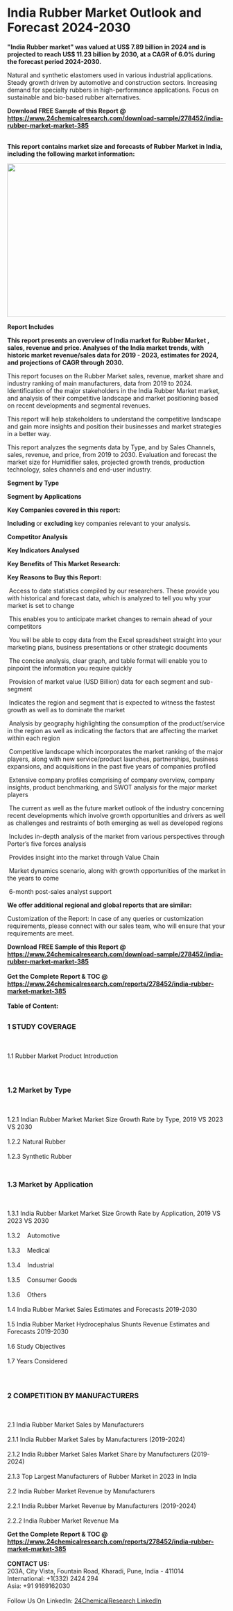 <h1>India Rubber Market Outlook and Forecast 2024-2030</h1><p><strong>"India Rubber market" was valued at US$ 7.89 billion in 2024 and is projected to reach US$ 11.23 billion by 2030, at a CAGR of 6.0% during the forecast period 2024-2030.</strong></p><p>
</p><p>Natural and synthetic elastomers used in various industrial applications. Steady growth driven by automotive and construction sectors. Increasing demand for specialty rubbers in high-performance applications. Focus on sustainable and bio-based rubber alternatives.</p><div><b>Download FREE Sample of this Report @ 
            <a href="https://www.24chemicalresearch.com/download-sample/278452/india-rubber-market-market-385">
            https://www.24chemicalresearch.com/download-sample/278452/india-rubber-market-market-385</a></b></div><br><p>
</p><p><strong>This report contains market size and forecasts of Rubber Market in India, including the following market information:</strong></p><p>
</p><p>
</p><p><img alt="" src="https://24chemicalresearch.com/assets/report-images/IndiaRubberMarket.png" style="height:353px; width:731px"></p><p>
</p><p><strong>Report Includes</strong></p><p>
</p><p><strong>This report presents an overview of India market for Rubber Market , sales, revenue and price. Analyses of the India market trends, with historic market revenue/sales data for 2019 - 2023, estimates for 2024, and projections of CAGR through 2030.</strong></p><p>
</p><p>This report focuses on the Rubber Market sales, revenue, market share and industry ranking of main manufacturers, data from 2019 to 2024. Identification of the major stakeholders in the India Rubber Market market, and analysis of their competitive landscape and market positioning based on recent developments and segmental revenues.</p><p>
</p><p>This report will help stakeholders to understand the competitive landscape and gain more insights and position their businesses and market strategies in a better way.</p><p>
</p><p>This report analyzes the segments data by Type, and by Sales Channels, sales, revenue, and price, from 2019 to 2030. Evaluation and forecast the market size for Humidifier sales, projected growth trends, production technology, sales channels and end-user industry.</p><p>
<strong>Segment by Type</strong></p><p>
</p><p>
<strong>Segment by Applications</strong></p><p>
</p><p>
<strong>Key Companies covered in this report:</strong></p><p>
</p><p>
</p><p><strong>Including </strong>or <strong>excluding </strong>key companies relevant to your analysis.</p><p>
<strong>Competitor Analysis</strong></p><p>
</p><p>
<strong>Key Indicators Analysed</strong></p><p>
</p><p>
<strong>Key Benefits of This Market Research:</strong></p><p>
</p><p>
<strong>Key Reasons to Buy this Report:</strong></p><p>
</p><p> Access to date statistics compiled by our researchers. These provide you with historical and forecast data, which is analyzed to tell you why your market is set to change</p><p>
 This enables you to anticipate market changes to remain ahead of your competitors</p><p>
 You will be able to copy data from the Excel spreadsheet straight into your marketing plans, business presentations or other strategic documents</p><p>
 The concise analysis, clear graph, and table format will enable you to pinpoint the information you require quickly</p><p>
 Provision of market value (USD Billion) data for each segment and sub-segment</p><p>
 Indicates the region and segment that is expected to witness the fastest growth as well as to dominate the market</p><p>
 Analysis by geography highlighting the consumption of the product/service in the region as well as indicating the factors that are affecting the market within each region</p><p>
 Competitive landscape which incorporates the market ranking of the major players, along with new service/product launches, partnerships, business expansions, and acquisitions in the past five years of companies profiled</p><p>
 Extensive company profiles comprising of company overview, company insights, product benchmarking, and SWOT analysis for the major market players</p><p>
 The current as well as the future market outlook of the industry concerning recent developments which involve growth opportunities and drivers as well as challenges and restraints of both emerging as well as developed regions</p><p>
 Includes in-depth analysis of the market from various perspectives through Porter’s five forces analysis</p><p>
 Provides insight into the market through Value Chain</p><p>
 Market dynamics scenario, along with growth opportunities of the market in the years to come</p><p>
 6-month post-sales analyst support</p><p>
<strong>We offer additional regional and global reports that are similar:</strong></p><p>
</p><p>
</p><p>Customization of the Report: In case of any queries or customization requirements, please connect with our sales team, who will ensure that your requirements are meet.</p><div><b>Download FREE Sample of this Report @ 
            <a href="https://www.24chemicalresearch.com/download-sample/278452/india-rubber-market-market-385">
            https://www.24chemicalresearch.com/download-sample/278452/india-rubber-market-market-385</a></b></div><br><div><b>Get the Complete Report & TOC @ 
            <a href="https://www.24chemicalresearch.com/reports/278452/india-rubber-market-market-385">
            https://www.24chemicalresearch.com/reports/278452/india-rubber-market-market-385</a></b></div><br>
            <b>Table of Content:</b><p><h2><span style="font-size:16px"><strong>1 STUDY COVERAGE</strong></span></h2><br />
<p>1.1 Rubber Market Product Introduction</p><br />
<h2><span style="font-size:16px"><strong>1.2 Market by Type</strong></span></h2><br />
<p>1.2.1 Indian Rubber Market Market Size Growth Rate by Type, 2019 VS 2023 VS 2030<br /><br />
1.2.2 Natural Rubber&nbsp;&nbsp; &nbsp;<br /><br />
1.2.3 Synthetic Rubber<br /><br />
<h2><span style="font-size:16px"><strong>1.3 Market by Application</strong></span></h2><br />
<p>1.3.1 India Rubber Market Market Size Growth Rate by Application, 2019 VS 2023 VS 2030<br /><br />
1.3.2&nbsp;&nbsp; &nbsp;Automotive<br /><br />
1.3.3&nbsp;&nbsp; &nbsp;Medical<br /><br />
1.3.4&nbsp;&nbsp; &nbsp;Industrial<br /><br />
1.3.5&nbsp;&nbsp; &nbsp;Consumer Goods<br /><br />
1.3.6&nbsp;&nbsp; &nbsp;Others<br /><br />
1.4 India Rubber Market Sales Estimates and Forecasts 2019-2030<br /><br />
1.5 India Rubber Market Hydrocephalus Shunts Revenue Estimates and Forecasts 2019-2030<br /><br />
1.6 Study Objectives<br /><br />
1.7 Years Considered</p><br />
<h2><span style="font-size:16px"><strong>2 COMPETITION BY MANUFACTURERS</strong></span></h2><br />
<p>2.1 India Rubber Market Sales by Manufacturers<br /><br />
2.1.1 India Rubber Market Sales by Manufacturers (2019-2024)<br /><br />
2.1.2 India Rubber Market Sales Market Share by Manufacturers (2019-2024)<br /><br />
2.1.3 Top Largest Manufacturers of Rubber Market in 2023 in India<br /><br />
2.2 India Rubber Market Revenue by Manufacturers<br /><br />
2.2.1 India Rubber Market Revenue by Manufacturers (2019-2024)<br /><br />
2.2.2 India Rubber Market Revenue Ma</p><div><b>Get the Complete Report & TOC @ 
            <a href="https://www.24chemicalresearch.com/reports/278452/india-rubber-market-market-385">
            https://www.24chemicalresearch.com/reports/278452/india-rubber-market-market-385</a></b></div><br><b>CONTACT US:</b><br>
            203A, City Vista, Fountain Road, Kharadi, Pune, India - 411014<br>
            International: +1(332) 2424 294<br>
            Asia: +91 9169162030 <br><br>
            Follow Us On LinkedIn: <a href="https://www.linkedin.com/company/24chemicalresearch/">24ChemicalResearch LinkedIn</a>